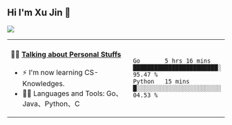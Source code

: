 
## Hi I'm Xu Jin 👋
![](https://komarev.com/ghpvc/?username=jiayouxujin&color=brightgreen&label=PROFILE+VIEWS)



<table align="center">
<tr>
<td valign="top" width="60%">

#### 🏋️‍♀️ <a href="https://github.com/jiayouxujin" target="_blank">Talking about Personal Stuffs</a>
<!-- recent_releases starts -->

- ⚡  I'm now learning CS-Knowledges.  
- 🏊‍♂️ Languages and Tools: Go、Java、Python、C
<!-- recent_releases ends -->
</td>
<td>
 
<!--START_SECTION:waka-->

```text
Go       5 hrs 16 mins   ████████████████████████░   95.47 %
Python   15 mins         █░░░░░░░░░░░░░░░░░░░░░░░░   04.53 %
```

<!--END_SECTION:waka-->
 
</td>
</tr>
</table>





